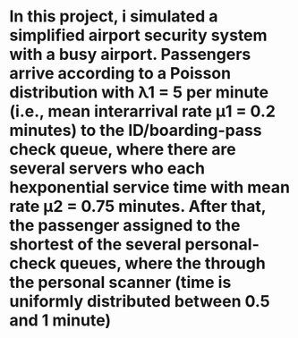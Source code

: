 # In this project, i simulated a simplified airport security system with a busy airport. Passengers arrive according to a Poisson distribution with λ1 = 5 per minute (i.e., mean interarrival rate μ1 = 0.2 minutes) to the ID/boarding-pass check queue, where there are several servers who each hexponential service time with mean rate μ2 = 0.75 minutes.  After that, the passenger assigned to the shortest of the several personal-check queues, where the through the personal scanner (time is uniformly distributed between 0.5 and 1 minute)
